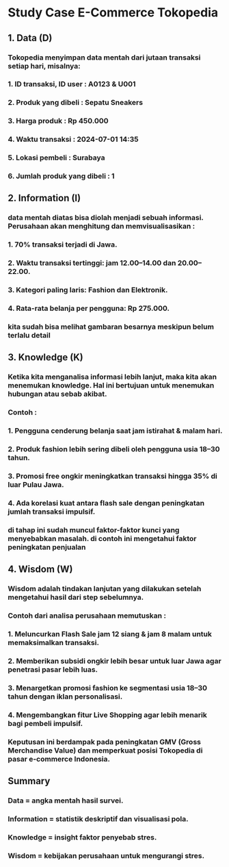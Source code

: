 # Study Case E-Commerce Tokopedia
## 1. Data (D)
### Tokopedia menyimpan data mentah dari jutaan transaksi setiap hari, misalnya:
### 1. ID transaksi, ID user : A0123 & U001
### 2. Produk yang dibeli : Sepatu Sneakers
### 3. Harga produk : Rp 450.000
### 4. Waktu transaksi : 2024-07-01 14:35
### 5. Lokasi pembeli : Surabaya
### 6. Jumlah produk yang dibeli : 1

## 2. Information (I)
### data mentah diatas bisa diolah menjadi sebuah informasi. Perusahaan akan menghitung dan memvisualisasikan : 
### 1. 70% transaksi terjadi di Jawa.
### 2. Waktu transaksi tertinggi: jam 12.00–14.00 dan 20.00–22.00.
### 3. Kategori paling laris: Fashion dan Elektronik.
### 4. Rata-rata belanja per pengguna: Rp 275.000.
### kita sudah bisa melihat gambaran besarnya meskipun belum terlalu detail

## 3. Knowledge (K)
### Ketika kita menganalisa informasi lebih lanjut, maka kita akan menemukan knowledge. Hal ini bertujuan untuk menemukan hubungan atau sebab akibat. 
### Contoh : 
### 1. Pengguna cenderung belanja saat jam istirahat & malam hari.
### 2. Produk fashion lebih sering dibeli oleh pengguna usia 18–30 tahun.
### 3. Promosi free ongkir meningkatkan transaksi hingga 35% di luar Pulau Jawa.
### 4. Ada korelasi kuat antara flash sale dengan peningkatan jumlah transaksi impulsif.
### di tahap ini sudah muncul faktor-faktor kunci yang menyebabkan masalah. di contoh ini mengetahui faktor peningkatan penjualan

## 4. Wisdom (W)
### Wisdom adalah tindakan lanjutan yang dilakukan setelah mengetahui hasil dari step sebelumnya. 
### Contoh dari analisa perusahaan memutuskan : 
### 1. Meluncurkan Flash Sale jam 12 siang & jam 8 malam untuk memaksimalkan transaksi.
### 2. Memberikan subsidi ongkir lebih besar untuk luar Jawa agar penetrasi pasar lebih luas.
### 3. Menargetkan promosi fashion ke segmentasi usia 18–30 tahun dengan iklan personalisasi.
### 4. Mengembangkan fitur Live Shopping agar lebih menarik bagi pembeli impulsif.
### Keputusan ini berdampak pada peningkatan GMV (Gross Merchandise Value) dan memperkuat posisi Tokopedia di pasar e-commerce Indonesia.

## Summary
### Data = angka mentah hasil survei.
### Information = statistik deskriptif dan visualisasi pola.
### Knowledge = insight faktor penyebab stres.
### Wisdom = kebijakan perusahaan untuk mengurangi stres.

